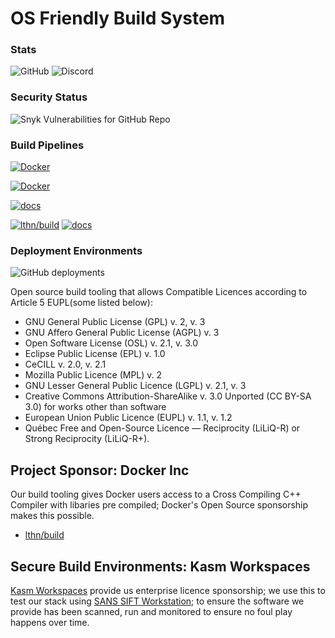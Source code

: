 # OS Friendly Build System

### Stats
![GitHub](https://img.shields.io/github/license/dAppServer/devops?label=License&style=flat-square)
![Discord](https://img.shields.io/discord/977550915278110800?label=Discord&logo=discord&style=flat-square)

### Security Status

![Snyk Vulnerabilities for GitHub Repo](https://img.shields.io/snyk/vulnerabilities/github/dAppServer/devops?style=flat-square)

### Build Pipelines

[![Docker](https://img.shields.io/docker/v/lthn/build/compile?label=lthn%2Fbuild&logo=docker&style=flat-square)](https://hub.docker.com/r/lthn/build/tags?page=1&name=compile) 


[![Docker](https://img.shields.io/docker/v/lthn/build/depends-x86_64-unknown-linux-gnu?label=Depends&style=flat-square)](https://hub.docker.com/r/lthn/build/tags?page=1&name=depends-x86_64-unknown-linux-gnu)

[![docs](https://github.com/dAppServer/devops/actions/workflows/docs.yml/badge.svg?style=flat-square)](https://github.com/dAppServer/devops/actions/workflows/docs.yml)


[![lthn/build](https://github.com/dAppServer/devops/actions/workflows/compiler.yml/badge.svg?style=flat-square)](https://github.com/dAppServer/devops/actions/workflows/compiler.yml) [![docs](https://github.com/dAppServer/devops/actions/workflows/docs.yml/badge.svg?style=flat-square)](https://github.com/dAppServer/devops/actions/workflows/docs.yml)

### Deployment Environments

![GitHub deployments](https://img.shields.io/github/deployments/dAppServer/devops/github-pages?label=Docs&style=flat-square)

Open source build tooling that allows Compatible Licences according to Article 5 EUPL(some listed below):

- GNU General Public License (GPL) v. 2, v. 3
- GNU Affero General Public License (AGPL) v. 3
- Open Software License (OSL) v. 2.1, v. 3.0
- Eclipse Public License (EPL) v. 1.0
- CeCILL v. 2.0, v. 2.1
- Mozilla Public Licence (MPL) v. 2
- GNU Lesser General Public Licence (LGPL) v. 2.1, v. 3
- Creative Commons Attribution-ShareAlike v. 3.0 Unported (CC BY-SA 3.0) for
  works other than software
- European Union Public Licence (EUPL) v. 1.1, v. 1.2
- Québec Free and Open-Source Licence — Reciprocity (LiLiQ-R) or Strong
  Reciprocity (LiLiQ-R+).


## Project Sponsor: Docker Inc

Our build tooling gives Docker users access to a Cross Compiling C++ Compiler with libaries pre compiled; Docker's Open Source sponsorship makes this possible.

* [lthn/build](https://hub.docker.com/r/lthn/build)

## Secure Build Environments: Kasm Workspaces 

[Kasm Workspaces](https://www.kasmweb.com/) provide us enterprise licence sponsorship; we use this to test our stack using [SANS SIFT Workstation](https://www.sans.org/tools/sift-workstation/); to ensure the software we provide has been scanned, run and monitored to ensure no foul play happens over time.
